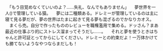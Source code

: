　「もう目覚めなくていいのよ？……失礼、なんでもありません」
　夢世界を一人()で管理している獏。
　夢には二種類ある。ドレミーが管理しているのは主に寝て見る夢だが、夢の世界はたまに起きて見る夢も混ざるのでかなりカオス。
　まくら売。自分で作ったもののレビューを職権濫用で集める。ドッさん？まあ最近の仕事ぶり的にストレス溜まってそうだし……。
　それと夢を使うときはちゃんと許可証とってからにしてください。ドレミーとの約束だよ！一万体かけても勝てないようなやつならまだしも！

　